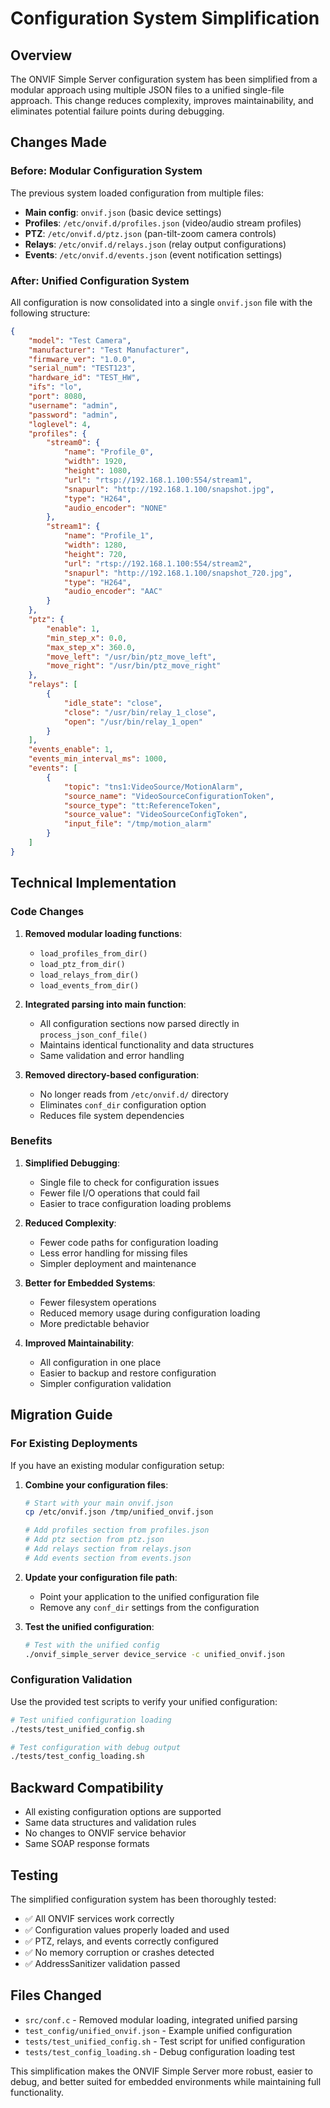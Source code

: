 # Configuration System Simplification

## Overview

The ONVIF Simple Server configuration system has been simplified from a modular approach using multiple JSON files to a unified single-file approach. This change reduces complexity, improves maintainability, and eliminates potential failure points during debugging.

## Changes Made

### Before: Modular Configuration System
The previous system loaded configuration from multiple files:
- **Main config**: `onvif.json` (basic device settings)
- **Profiles**: `/etc/onvif.d/profiles.json` (video/audio stream profiles)
- **PTZ**: `/etc/onvif.d/ptz.json` (pan-tilt-zoom camera controls)
- **Relays**: `/etc/onvif.d/relays.json` (relay output configurations)
- **Events**: `/etc/onvif.d/events.json` (event notification settings)

### After: Unified Configuration System
All configuration is now consolidated into a single `onvif.json` file with the following structure:

```json
{
    "model": "Test Camera",
    "manufacturer": "Test Manufacturer",
    "firmware_ver": "1.0.0",
    "serial_num": "TEST123",
    "hardware_id": "TEST_HW",
    "ifs": "lo",
    "port": 8080,
    "username": "admin",
    "password": "admin",
    "loglevel": 4,
    "profiles": {
        "stream0": {
            "name": "Profile_0",
            "width": 1920,
            "height": 1080,
            "url": "rtsp://192.168.1.100:554/stream1",
            "snapurl": "http://192.168.1.100/snapshot.jpg",
            "type": "H264",
            "audio_encoder": "NONE"
        },
        "stream1": {
            "name": "Profile_1",
            "width": 1280,
            "height": 720,
            "url": "rtsp://192.168.1.100:554/stream2",
            "snapurl": "http://192.168.1.100/snapshot_720.jpg",
            "type": "H264",
            "audio_encoder": "AAC"
        }
    },
    "ptz": {
        "enable": 1,
        "min_step_x": 0.0,
        "max_step_x": 360.0,
        "move_left": "/usr/bin/ptz_move_left",
        "move_right": "/usr/bin/ptz_move_right"
    },
    "relays": [
        {
            "idle_state": "close",
            "close": "/usr/bin/relay_1_close",
            "open": "/usr/bin/relay_1_open"
        }
    ],
    "events_enable": 1,
    "events_min_interval_ms": 1000,
    "events": [
        {
            "topic": "tns1:VideoSource/MotionAlarm",
            "source_name": "VideoSourceConfigurationToken",
            "source_type": "tt:ReferenceToken",
            "source_value": "VideoSourceConfigToken",
            "input_file": "/tmp/motion_alarm"
        }
    ]
}
```

## Technical Implementation

### Code Changes
1. **Removed modular loading functions**:
   - `load_profiles_from_dir()`
   - `load_ptz_from_dir()`
   - `load_relays_from_dir()`
   - `load_events_from_dir()`

2. **Integrated parsing into main function**:
   - All configuration sections now parsed directly in `process_json_conf_file()`
   - Maintains identical functionality and data structures
   - Same validation and error handling

3. **Removed directory-based configuration**:
   - No longer reads from `/etc/onvif.d/` directory
   - Eliminates `conf_dir` configuration option
   - Reduces file system dependencies

### Benefits

1. **Simplified Debugging**:
   - Single file to check for configuration issues
   - Fewer file I/O operations that could fail
   - Easier to trace configuration loading problems

2. **Reduced Complexity**:
   - Fewer code paths for configuration loading
   - Less error handling for missing files
   - Simpler deployment and maintenance

3. **Better for Embedded Systems**:
   - Fewer filesystem operations
   - Reduced memory usage during configuration loading
   - More predictable behavior

4. **Improved Maintainability**:
   - All configuration in one place
   - Easier to backup and restore configuration
   - Simpler configuration validation

## Migration Guide

### For Existing Deployments
If you have an existing modular configuration setup:

1. **Combine your configuration files**:
   ```bash
   # Start with your main onvif.json
   cp /etc/onvif.json /tmp/unified_onvif.json

   # Add profiles section from profiles.json
   # Add ptz section from ptz.json
   # Add relays section from relays.json
   # Add events section from events.json
   ```

2. **Update your configuration file path**:
   - Point your application to the unified configuration file
   - Remove any `conf_dir` settings from the configuration

3. **Test the unified configuration**:
   ```bash
   # Test with the unified config
   ./onvif_simple_server device_service -c unified_onvif.json
   ```

### Configuration Validation
Use the provided test scripts to verify your unified configuration:

```bash
# Test unified configuration loading
./tests/test_unified_config.sh

# Test configuration with debug output
./tests/test_config_loading.sh
```

## Backward Compatibility

- All existing configuration options are supported
- Same data structures and validation rules
- No changes to ONVIF service behavior
- Same SOAP response formats

## Testing

The simplified configuration system has been thoroughly tested:

- ✅ All ONVIF services work correctly
- ✅ Configuration values properly loaded and used
- ✅ PTZ, relays, and events correctly configured
- ✅ No memory corruption or crashes detected
- ✅ AddressSanitizer validation passed

## Files Changed

- `src/conf.c` - Removed modular loading, integrated unified parsing
- `test_config/unified_onvif.json` - Example unified configuration
- `tests/test_unified_config.sh` - Test script for unified configuration
- `tests/test_config_loading.sh` - Debug configuration loading test

This simplification makes the ONVIF Simple Server more robust, easier to debug, and better suited for embedded environments while maintaining full functionality.
